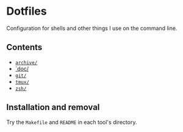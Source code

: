 # Dotfiles

Configuration for shells and other things I use on the command line.

## Contents

- [`archive/`](./archive/README.md)
- [`doc/](./doc/README.md)
- [`git/`](./git/README.md)
- [`tmux/`](./tmux/README.md)
- [`zsh/`](./zsh/README.md)

## Installation and removal

Try the `Makefile` and `README` in each tool's directory.
